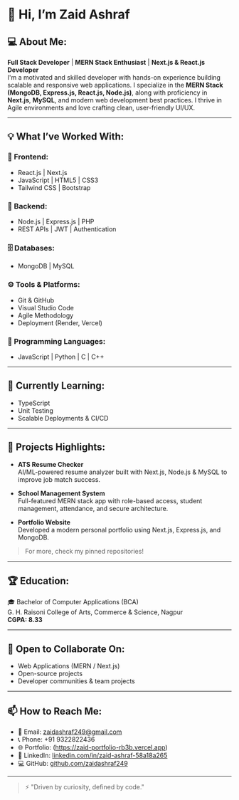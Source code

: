 # 👋 Hi, I’m Zaid Ashraf

## 💻 About Me:

**Full Stack Developer** | **MERN Stack Enthusiast** | **Next.js & React.js Developer**  
I'm a motivated and skilled developer with hands-on experience building scalable and responsive web applications. I specialize in the **MERN Stack (MongoDB, Express.js, React.js, Node.js)**, along with proficiency in **Next.js**, **MySQL**, and modern web development best practices. I thrive in Agile environments and love crafting clean, user-friendly UI/UX.

---

## 💡 What I’ve Worked With:

### 🧠 Frontend:
- React.js | Next.js  
- JavaScript | HTML5 | CSS3  
- Tailwind CSS | Bootstrap

### 🔧 Backend:
- Node.js | Express.js | PHP  
- REST APIs | JWT | Authentication  

### 🗄️ Databases:
- MongoDB | MySQL  

### ⚙️ Tools & Platforms:
- Git & GitHub  
- Visual Studio Code  
- Agile Methodology  
- Deployment (Render, Vercel)

### 💬 Programming Languages:
- JavaScript | Python | C | C++

---

## 🎯 Currently Learning:
- TypeScript  
- Unit Testing  
- Scalable Deployments & CI/CD

---

## 📂 Projects Highlights:
- **ATS Resume Checker**  
  AI/ML-powered resume analyzer built with Next.js, Node.js & MySQL to improve job match success.

- **School Management System**  
  Full-featured MERN stack app with role-based access, student management, attendance, and secure architecture.

- **Portfolio Website**  
  Developed a modern personal portfolio using Next.js, Express.js, and MongoDB.

> For more, check my pinned repositories!

---

## 🏆 Education:
🎓 Bachelor of Computer Applications (BCA)  
G. H. Raisoni College of Arts, Commerce & Science, Nagpur  
**CGPA: 8.33**

---

## 🤝 Open to Collaborate On:
- Web Applications (MERN / Next.js)
- Open-source projects  
- Developer communities & team projects

---

## 📫 How to Reach Me:

- 📧 Email: [zaidashraf249@gmail.com](mailto:zaidashraf249@gmail.com)  
- 📞 Phone: +91 9322822436  
- 🌐 Portfolio: (https://zaid-portfolio-rb3b.vercel.app) 
- 🔗 LinkedIn: [linkedin.com/in/zaid-ashraf-58a18a265](https://linkedin.com/in/zaid-ashraf-58a18a265)  
- 💻 GitHub: [github.com/zaidashraf249](https://github.com/zaidashraf249)

---

> ⚡ "Driven by curiosity, defined by code."  
